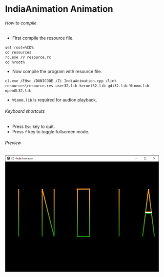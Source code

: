 IndiaAnimation Animation
===============

###### How to compile

- First compile the resource file.

```
set root=%CD%
cd resources
rc.exe /V resource.rc
cd %root%
```

- Now compile the program with resource file.

```
cl.exe /EHsc /DUNICODE /Zi IndiaAnimation.cpp /link resources\resource.res user32.lib kernel32.lib gdi32.lib Winmm.lib openGL32.lib
```

- ```Winmm.lib``` is required for audion playback.

###### Keyboard shortcuts
- Press ```Esc``` key to quit.
- Press ```f``` key to toggle fullscreen mode.

###### Preview
![IndiaAnimation][IndiaAnimation-image]

<!-- Image declaration -->

[IndiaAnimation-image]: ./preview/IndiaAnimation.png "IndiaAnimation"
